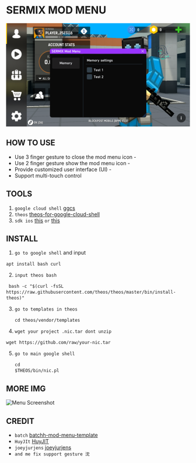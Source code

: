 # SERMIX MOD MENU

![Menu Screenshot](0C7147F4-5081-45BC-92DB-CD21689D303D.png)

## HOW TO USE
- Use 3 finger gesture to close the mod menu icon -
- Use 2 finger gesture show the mod menu icon -
- Provide customized user interface (UI) -
- Support multi-touch control

## TOOLS
1. `google cloud shell` [ggcs](https://shell.cloud.google.com/?pli=1&show=ide%2Cterminal)
2. `theos` [theos-for-google-cloud-shell](https://theos.dev/docs/installation-linux)
3. `sdk ios` [this](https://github.com/xybp888/iOS-SDKs) `or` [this](https://github.com/theos/sdks)

## INSTALL
1. `go to google shell` and input
```
apt install bash curl
```
2. `input theos bash`
```
 bash -c "$(curl -fsSL https://raw.githubusercontent.com/theos/theos/master/bin/install-theos)"
```
3. `go to templates in theos`
   ```
   cd theos/vendor/templates
   ```
4. `wget your project .nic.tar dont unzip`
```
wget https://github.com/raw/your-nic.tar
```
5. `go to main google shell`
   ```
   cd
   $THEOS/bin/nic.pl
   ```
   

## MORE IMG
![Menu Screenshot](path_to_your_image.png)

## CREDIT 
- `batch` [batchh-mod-menu-template](https://iosgods.com/topic/182814-theos-batchh-mod-menu-template-162-il2cpp-imgui/)
- `HuyJIt` [HuyJIT](https://github.com/34306/HuyJIT-ModMenu)
- `joeyjurjens` [joeyjurjens](https://github.com/joeyjurjens/iOS-Mod-Menu-Template-for-Theos)
- `and me fix support gesture 沈`

